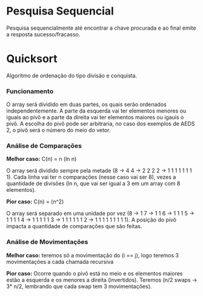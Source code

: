 # Pesquisa Sequencial
Pesquisa sequencialmente até encontrar a chave procurada e ao final emite a resposta sucesso/fracasso.



# Quicksort
Algoritmo de ordenação do tipo divisão e conquista.
### Funcionamento
O array será dividido em duas partes, os quais serão ordenados independentemente. A parte da esquerda vai ter elementos menores ou iguais ao pivô e a parte da direita vai ter elementos maiores ou igauis o pivô. A escolha do pivô pode ser arbitraria, no caso dos exemplos de AEDS 2, o pivô será o número do meio do vetor.
### Análise de Comparações

**Melhor caso:** C(n) = n (ln n)

O array será dividido sempre pela metade (8 -> 4 4 -> 2 2 2 2 -> 1 1 1 1 1 1 1 1).
Cada linha vai ter n comparações (nesse caso vai ser 8), vezes a quantidade de divisões (ln n, que vai ser igual a 3 em um array com 8 elementos).

**Pior caso:** C(n) = (n^2)

O array será separado em uma unidade por vez (8 -> 1 7 -> 1 1 6 -> 1 1 1 5 -> 1 1 1 1 4 -> 1 1 1 1 1 3 -> 1 1 1 1 1 1 2 -> 1 1 1 1 1 1 1 1 1). A posição do pivô impacta a quantidade de comparações que são feitas.

 
 
 ### Análise de Movimentações
**Melhor caso:** teremos só a movimentação do (i == j), logo teremos 3 movimentações a cada chamada recursiva

**Pior caso:** Ocorre quando o pivô está no meio e os elementos maiores estão a esquerda e os menores a direita (invertidos). Teremos (n/2 swaps -> 3* n/2, lembrando que cada swap tem 3 movimentações).
 

